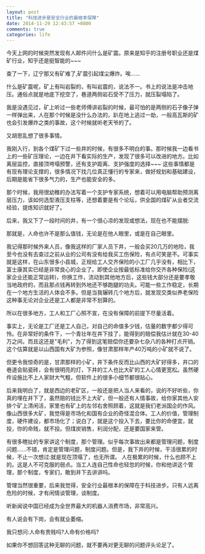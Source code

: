 ```yaml
---
layout: post
title: "科技进步是安全行业的最根本保障"
date: 2014-11-29 12:43:57 +0800
comments: true
categories: life
---
```


今天上网的时候突然发现有人邮件问什么是矿震。原来是知乎的注册号职业还是煤矿行业，知乎还是挺智能的~~~

查了一下，辽宁那又有矿难了,矿震引起煤尘爆炸。唉......

什么是矿震呢，矿上有叫岩裂的，有叫岩震的，说法不一。书上的说法是冲击地压。通俗点就是地底下挖空了，巷道两侧岩石受不了压力，就压裂塌陷了。

我是没遇见过，矿上听过一些老师傅讲岩裂的时候，最可怕的是两侧的石子像子弹一样弹出来，人在那个时候是没什么办法的，趴在地上逃过一劫，一般高瓦斯的矿也会引发爆炸之类的事故，这个时候就听老天爷的了。

又胡思乱想了很多事情。

我刚入行，到各个煤矿下过一些井的时候，有很多不明白的事。那时候我一边看书上的一些矿压理论，一边在井下看实际的生产，发现了很多可以改进的地方。比如离层监控，直接顶垮塌预警，还有支护距离、支护强度的选择~~~
这些事情都是有现有理论支撑的，很多情况下找几位真正懂行的专家来，做好规划和基础建设，后期是能省下很多气力的，生产也能安全的多。

那个时候，我用很幼稚的办法写着一个支护专家系统，想着可以用电脑帮助预测离层压力，该如何选型液压支柱等，还想着要是有个论坛，供全国的煤矿从业者交流经验，提炼知识就好了。

后来，我又下了一段时间的井，有一个很心凉的发现或想法，现在也不能摆脱:

那就是，人命也许不是那么值钱，无论是在他人眼里，或是在自己眼里。

我记得那时候外来人员，像我这样的厂家人员下井，一般会买20几万的地险，我至今也没有去查过之前从业的公司有没有给我买工伤保险，有点可笑是不。可事实就是这样，在山东很多小县城，正规给工人交齐保险的小工厂几乎没有，相比下，富士康其实已经是非常良心的企业了。即使企业按最低标准给你交齐各种保险(这家企业还能正常运转)，你换工作，流动到其他地方后，这些钱大部分还是要孝敬当地政府的，而且那点钱再转到外地还不够跑腿的功夫。可能一些工作稳定，长期在一个地方生活的人体会不多。但是当我辗转几个地方后，就发现交类似养老保险这种事无论对企业还是工人都是非常不划算的。

所以在很多地方，工人和工厂心照不宣，在没有保障的前提下尽量活着。

事实上，无论是工厂还是工人自己，对自己的命值多少钱，估量的数字都少得可怜。在非常好的条件下，一个青壮年在井下挂了，能得到的赔偿我估计就在30-40万之间。而且这还是"毛利"，为了得到这笔赔偿你还要杂七杂八的各种打点开销。这个估算就是以山西国有大矿为参照，像甘肃那样年产40万吨的小矿就不说了。

但更令我惊奇的是，甘肃那样的小矿，井下条件反而比山西的大矿好得多，井口的巷道会贴瓷砖，会有很明亮的灯，下井的工人也比大矿的工人心情更宽松。虽然硬件设施比不上人家财大气粗，但软件上的很多小细节都很贴心。

后来我明白了，就是西边的老矿区，一般还是把人当人来看的，说的不好听些，你真的埋在井下了，虽然赔的钱比不上大矿，但一般还有人情事故，给你家其他人安排个矿上清闲活，家里也有矿上的左邻右舍照顾着，这就是我们老派国企的作风。
像山西很多大矿，我觉得是市场化和国有企业的奇怪混合体。工人的价值，管理制度，硬件建设，都市场化了；说白了，就是这个投入下去，要比你的命便宜，就投，你的命贱，就不投。但煤炭销售，利润分配，还是要国家来管。

有很多瞎扯的专家讲这个制度，那个管理。似乎每次事故出来都是管理问题，制度问题......不错，肯定是管理问题，制度问题。但是，我下井的时候，干活很累的时候，不止一次想过:就是现在顶塌了，也无所谓。
人在极累的时候，什么也顾不上的。这是人不可克服的弱点。当工人连自己性命也轻忽的时候，你和他讲这个管理，那个制度，专家们，敢到井下去讲讲吗。

管理当然很重要，后来我觉得，安全行业最根本的保障在于科技进步。只有人远离危险的时候，才有闲情谈管理，谈制度。

听新闻说中国已经成为全世界最大的机器人消费市场，非常高兴。

有人说会有下岗，会有就业萎缩。

我只想问:人命有贵贱吗?人命有价格吗?

如果你不想回答这种无聊的问题，就不要再对更无聊的问题评头论足了。
